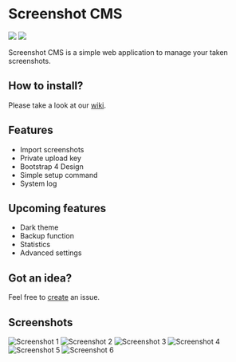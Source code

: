 # Screenshot CMS
[![](https://shield.with.social/cc/github/siemen6/Screenshot-CMS/master.svg)](https://github.com/siemen6/Screenshot-CMS)
[![](https://img.shields.io/badge/license-MIT-blue.svg)]()

Screenshot CMS is a simple web application to manage your taken screenshots.

## How to install?
Please take a look at our <a href="https://github.com/siemen6/Screenshot-CMS/wiki/Installation">wiki</a>.

## Features
- Import screenshots
- Private upload key
- Bootstrap 4 Design
- Simple setup command
- System log

## Upcoming features
- Dark theme
- Backup function
- Statistics
- Advanced settings

## Got an idea?
Feel free to <a href="https://github.com/siemen6/Screenshot-CMS/issues/new">create</a> an issue.

## Screenshots
![Screenshot 1](https://i.siemenrotensen.nl/oTQXOXLXv)
![Screenshot 2](https://i.siemenrotensen.nl/n4L71C6Sd)
![Screenshot 3](https://i.siemenrotensen.nl/IjF13x6sN)
![Screenshot 4](https://i.siemenrotensen.nl/wRg1kTNvn)
![Screenshot 5](https://i.siemenrotensen.nl/nXwv16EnV)
![Screenshot 6](https://i.siemenrotensen.nl/oXETKCY07)
